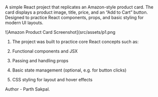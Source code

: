 A simple React project that replicates an Amazon-style product card. The card displays a product image, title, price, and an “Add to Cart” button. Designed to practice React components, props, and basic styling for modern UI layouts.

![Amazon Product Card Screenshot](src/assets/p1.png

1) The project was built to practice core React concepts such as:

2) Functional components and JSX

3) Passing and handling props

4) Basic state management (optional, e.g. for button clicks)

5) CSS styling for layout and hover effects

 Author - Parth Sakpal.
